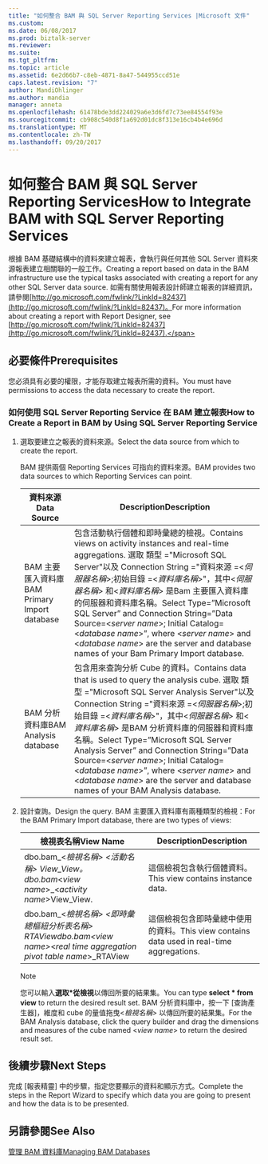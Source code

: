 ```yaml
---
title: "如何整合 BAM 與 SQL Server Reporting Services |Microsoft 文件"
ms.custom: 
ms.date: 06/08/2017
ms.prod: biztalk-server
ms.reviewer: 
ms.suite: 
ms.tgt_pltfrm: 
ms.topic: article
ms.assetid: 6e2d66b7-c8eb-4871-8a47-544955ccd51e
caps.latest.revision: "7"
author: MandiOhlinger
ms.author: mandia
manager: anneta
ms.openlocfilehash: 61478bde3dd224029a6e3d6fd7c73ee84554f93e
ms.sourcegitcommit: cb908c540d8f1a692d01dc8f313e16cb4b4e696d
ms.translationtype: MT
ms.contentlocale: zh-TW
ms.lasthandoff: 09/20/2017
---
```

# <a name="how-to-integrate-bam-with-sql-server-reporting-services"></a><span data-ttu-id="7f3c7-102">如何整合 BAM 與 SQL Server Reporting Services</span><span class="sxs-lookup"><span data-stu-id="7f3c7-102">How to Integrate BAM with SQL Server Reporting Services</span></span>
<span data-ttu-id="7f3c7-103">根據 BAM 基礎結構中的資料來建立報表，會執行與任何其他 SQL Server 資料來源報表建立相關聯的一般工作。</span><span class="sxs-lookup"><span data-stu-id="7f3c7-103">Creating a report based on data in the BAM infrastructure use the typical tasks associated with creating a report for any other SQL Server data source.</span></span> <span data-ttu-id="7f3c7-104">如需有關使用報表設計師建立報表的詳細資訊，請參閱[http://go.microsoft.com/fwlink/?LinkId=82437](http://go.microsoft.com/fwlink/?LinkId=82437)。</span><span class="sxs-lookup"><span data-stu-id="7f3c7-104">For more information about creating a report with Report Designer, see [http://go.microsoft.com/fwlink/?LinkId=82437](http://go.microsoft.com/fwlink/?LinkId=82437).</span></span>  
  
## <a name="prerequisites"></a><span data-ttu-id="7f3c7-105">必要條件</span><span class="sxs-lookup"><span data-stu-id="7f3c7-105">Prerequisites</span></span>  
 <span data-ttu-id="7f3c7-106">您必須具有必要的權限，才能存取建立報表所需的資料。</span><span class="sxs-lookup"><span data-stu-id="7f3c7-106">You must have permissions to access the data necessary to create the report.</span></span>  
  
### <a name="how-to-create-a-report-in-bam-by-using-sql-server-reporting-service"></a><span data-ttu-id="7f3c7-107">如何使用 SQL Server Reporting Service 在 BAM 建立報表</span><span class="sxs-lookup"><span data-stu-id="7f3c7-107">How to Create a Report in BAM by Using SQL Server Reporting Service</span></span>  
  
1.  <span data-ttu-id="7f3c7-108">選取要建立之報表的資料來源。</span><span class="sxs-lookup"><span data-stu-id="7f3c7-108">Select the data source from which to create the report.</span></span>  
  
     <span data-ttu-id="7f3c7-109">BAM 提供兩個 Reporting Services 可指向的資料來源。</span><span class="sxs-lookup"><span data-stu-id="7f3c7-109">BAM provides two data sources to which Reporting Services can point.</span></span>  
  
    |<span data-ttu-id="7f3c7-110">資料來源</span><span class="sxs-lookup"><span data-stu-id="7f3c7-110">Data Source</span></span>|<span data-ttu-id="7f3c7-111">Description</span><span class="sxs-lookup"><span data-stu-id="7f3c7-111">Description</span></span>|  
    |-----------------|-----------------|  
    |<span data-ttu-id="7f3c7-112">BAM 主要匯入資料庫</span><span class="sxs-lookup"><span data-stu-id="7f3c7-112">BAM Primary Import database</span></span>|<span data-ttu-id="7f3c7-113">包含活動執行個體和即時彙總的檢視。</span><span class="sxs-lookup"><span data-stu-id="7f3c7-113">Contains views on activity instances and real-time aggregations.</span></span> <span data-ttu-id="7f3c7-114">選取 類型 ="Microsoft SQL Server"以及 Connection String ="資料來源 =\<*伺服器名稱*>;初始目錄 =\<*資料庫名稱*>"，其中\<*伺服器名稱*> 和\<*資料庫名稱*> 是Bam 主要匯入資料庫的伺服器和資料庫名稱。</span><span class="sxs-lookup"><span data-stu-id="7f3c7-114">Select Type=”Microsoft SQL Server” and Connection String=”Data Source=\<*server name*>; Initial Catalog=\<*database name*>”, where \<*server name*> and \<*database name*> are the server and database names of your Bam Primary Import database.</span></span>|  
    |<span data-ttu-id="7f3c7-115">BAM 分析資料庫</span><span class="sxs-lookup"><span data-stu-id="7f3c7-115">BAM Analysis database</span></span>|<span data-ttu-id="7f3c7-116">包含用來查詢分析 Cube 的資料。</span><span class="sxs-lookup"><span data-stu-id="7f3c7-116">Contains data that is used to query the analysis cube.</span></span> <span data-ttu-id="7f3c7-117">選取 類型 ="Microsoft SQL Server Analysis Server"以及 Connection String ="資料來源 =\<*伺服器名稱*>;初始目錄 =\<*資料庫名稱*>"，其中\<*伺服器名稱*> 和\<*資料庫名稱*> 是BAM 分析資料庫的伺服器和資料庫名稱。</span><span class="sxs-lookup"><span data-stu-id="7f3c7-117">Select Type=”Microsoft SQL Server Analysis Server” and Connection String=”Data Source=\<*server name*>; Initial Catalog=\<*database name*>”, where \<*server name*> and \<*database name*> are the server and database names of your BAM Analysis database.</span></span>|  
  
2.  <span data-ttu-id="7f3c7-118">設計查詢。</span><span class="sxs-lookup"><span data-stu-id="7f3c7-118">Design the query.</span></span> <span data-ttu-id="7f3c7-119">BAM 主要匯入資料庫有兩種類型的檢視：</span><span class="sxs-lookup"><span data-stu-id="7f3c7-119">For the BAM Primary Import database, there are two types of views:</span></span>  
  
    |<span data-ttu-id="7f3c7-120">檢視表名稱</span><span class="sxs-lookup"><span data-stu-id="7f3c7-120">View Name</span></span>|<span data-ttu-id="7f3c7-121">Description</span><span class="sxs-lookup"><span data-stu-id="7f3c7-121">Description</span></span>|  
    |---------------|-----------------|  
    |<span data-ttu-id="7f3c7-122">dbo.bam_\<*檢視名稱*> _\<*活動名稱*> View_View。</span><span class="sxs-lookup"><span data-stu-id="7f3c7-122">dbo.bam_\<*view name*>_\<*activity name*>View_View.</span></span>|<span data-ttu-id="7f3c7-123">這個檢視包含執行個體資料。</span><span class="sxs-lookup"><span data-stu-id="7f3c7-123">This view contains instance data.</span></span>|  
    |<span data-ttu-id="7f3c7-124">dbo.bam_\<*檢視名稱*> _\<*即時彙總樞紐分析表名稱*> _RTAView</span><span class="sxs-lookup"><span data-stu-id="7f3c7-124">dbo.bam_\<*view name*>_\<*real time aggregation pivot table name*>_RTAView</span></span>|<span data-ttu-id="7f3c7-125">這個檢視包含即時彙總中使用的資料。</span><span class="sxs-lookup"><span data-stu-id="7f3c7-125">This view contains data used in real-time aggregations.</span></span>|  
  
    > [!NOTE]
    >  <span data-ttu-id="7f3c7-126">您可以輸入**選取\*從檢視**以傳回所要的結果集。</span><span class="sxs-lookup"><span data-stu-id="7f3c7-126">You can type **select \* from view** to return the desired result set.</span></span> <span data-ttu-id="7f3c7-127">BAM 分析資料庫中，按一下 [查詢產生器]，維度和 cube 的量值拖曳\<*檢視名稱*> 以傳回所要的結果集。</span><span class="sxs-lookup"><span data-stu-id="7f3c7-127">For the BAM Analysis database, click the query builder and drag the dimensions and measures of the cube named \<*view name*> to return the desired result set.</span></span>  
  
## <a name="next-steps"></a><span data-ttu-id="7f3c7-128">後續步驟</span><span class="sxs-lookup"><span data-stu-id="7f3c7-128">Next Steps</span></span>  
 <span data-ttu-id="7f3c7-129">完成 [報表精靈] 中的步驟，指定您要顯示的資料和顯示方式。</span><span class="sxs-lookup"><span data-stu-id="7f3c7-129">Complete the steps in the Report Wizard to specify which data you are going to present and how the data is to be presented.</span></span>  
  
## <a name="see-also"></a><span data-ttu-id="7f3c7-130">另請參閱</span><span class="sxs-lookup"><span data-stu-id="7f3c7-130">See Also</span></span>  
 [<span data-ttu-id="7f3c7-131">管理 BAM 資料庫</span><span class="sxs-lookup"><span data-stu-id="7f3c7-131">Managing BAM Databases</span></span>](../core/managing-bam-databases.md)